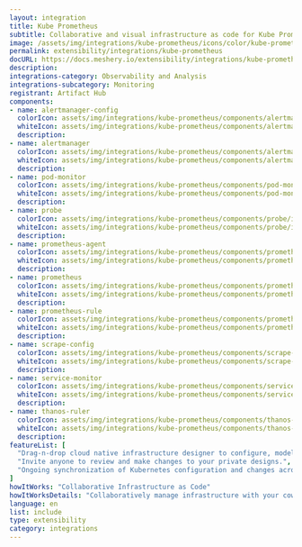 ```yaml
---
layout: integration
title: Kube Prometheus
subtitle: Collaborative and visual infrastructure as code for Kube Prometheus
image: /assets/img/integrations/kube-prometheus/icons/color/kube-prometheus-color.svg
permalink: extensibility/integrations/kube-prometheus
docURL: https://docs.meshery.io/extensibility/integrations/kube-prometheus
description: 
integrations-category: Observability and Analysis
integrations-subcategory: Monitoring
registrant: Artifact Hub
components: 
- name: alertmanager-config
  colorIcon: assets/img/integrations/kube-prometheus/components/alertmanager-config/icons/color/alertmanager-config-color.svg
  whiteIcon: assets/img/integrations/kube-prometheus/components/alertmanager-config/icons/white/alertmanager-config-white.svg
  description: 
- name: alertmanager
  colorIcon: assets/img/integrations/kube-prometheus/components/alertmanager/icons/color/alertmanager-color.svg
  whiteIcon: assets/img/integrations/kube-prometheus/components/alertmanager/icons/white/alertmanager-white.svg
  description: 
- name: pod-monitor
  colorIcon: assets/img/integrations/kube-prometheus/components/pod-monitor/icons/color/pod-monitor-color.svg
  whiteIcon: assets/img/integrations/kube-prometheus/components/pod-monitor/icons/white/pod-monitor-white.svg
  description: 
- name: probe
  colorIcon: assets/img/integrations/kube-prometheus/components/probe/icons/color/probe-color.svg
  whiteIcon: assets/img/integrations/kube-prometheus/components/probe/icons/white/probe-white.svg
  description: 
- name: prometheus-agent
  colorIcon: assets/img/integrations/kube-prometheus/components/prometheus-agent/icons/color/prometheus-agent-color.svg
  whiteIcon: assets/img/integrations/kube-prometheus/components/prometheus-agent/icons/white/prometheus-agent-white.svg
  description: 
- name: prometheus
  colorIcon: assets/img/integrations/kube-prometheus/components/prometheus/icons/color/prometheus-color.svg
  whiteIcon: assets/img/integrations/kube-prometheus/components/prometheus/icons/white/prometheus-white.svg
  description: 
- name: prometheus-rule
  colorIcon: assets/img/integrations/kube-prometheus/components/prometheus-rule/icons/color/prometheus-rule-color.svg
  whiteIcon: assets/img/integrations/kube-prometheus/components/prometheus-rule/icons/white/prometheus-rule-white.svg
  description: 
- name: scrape-config
  colorIcon: assets/img/integrations/kube-prometheus/components/scrape-config/icons/color/scrape-config-color.svg
  whiteIcon: assets/img/integrations/kube-prometheus/components/scrape-config/icons/white/scrape-config-white.svg
  description: 
- name: service-monitor
  colorIcon: assets/img/integrations/kube-prometheus/components/service-monitor/icons/color/service-monitor-color.svg
  whiteIcon: assets/img/integrations/kube-prometheus/components/service-monitor/icons/white/service-monitor-white.svg
  description: 
- name: thanos-ruler
  colorIcon: assets/img/integrations/kube-prometheus/components/thanos-ruler/icons/color/thanos-ruler-color.svg
  whiteIcon: assets/img/integrations/kube-prometheus/components/thanos-ruler/icons/white/thanos-ruler-white.svg
  description: 
featureList: [
  "Drag-n-drop cloud native infrastructure designer to configure, model, and deploy your workloads.",
  "Invite anyone to review and make changes to your private designs.",
  "Ongoing synchronization of Kubernetes configuration and changes across any number of clusters."
]
howItWorks: "Collaborative Infrastructure as Code"
howItWorksDetails: "Collaboratively manage infrastructure with your coworkers synchronously sharing the same designs."
language: en
list: include
type: extensibility
category: integrations
---
```

